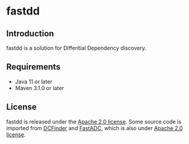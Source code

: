 # fastdd

## Introduction

fastdd is a solution for Differitial Dependency discovery. 

## Requirements

* Java 11 or later
* Maven 3.1.0 or later

## License

fastdd is released under the [Apache 2.0 license](https://github.com/RangerShaw/FastADC/blob/master/LICENSE).
Some source code is imported from [DCFinder](https://github.com/HPI-Information-Systems/metanome-algorithms/tree/master/dcfinder) and [FastADC](https://github.com/RangerShaw/FastADC),
which is also under [Apache 2.0 license](https://github.com/HPI-Information-Systems/metanome-algorithms/blob/master/LICENSE).
